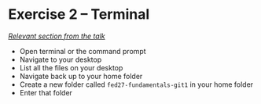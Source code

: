 # Exercise 2 – Terminal

_[Relevant section from the talk](https://github.com/perenstrom/talks/blob/main/2025-09-05-hyper-island-git/2025-09-05-hyper-island-git-1.pdf)_

- Open terminal or the command prompt
- Navigate to your desktop
- List all the files on your desktop
- Navigate back up to your home folder
- Create a new folder called `fed27-fundamentals-git1` in your home folder
- Enter that folder
